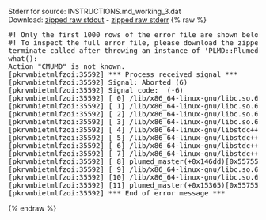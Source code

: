 Stderr for source:  INSTRUCTIONS.md_working_3.dat   
Download: [zipped raw stdout](INSTRUCTIONS.md_working_3.dat.plumed_master.stdout.txt.zip) - [zipped raw stderr](INSTRUCTIONS.md_working_3.dat.plumed_master.stderr.txt.zip) 
{% raw %}
<pre>
#! Only the first 1000 rows of the error file are shown below
#! To inspect the full error file, please download the zipped raw stderr file above
terminate called after throwing an instance of 'PLMD::Plumed::Exception'
what():
Action "CMUMD" is not known.
[pkrvmbietmlfzoi:35592] *** Process received signal ***
[pkrvmbietmlfzoi:35592] Signal: Aborted (6)
[pkrvmbietmlfzoi:35592] Signal code:  (-6)
[pkrvmbietmlfzoi:35592] [ 0] /lib/x86_64-linux-gnu/libc.so.6(+0x45330)[0x7fca30245330]
[pkrvmbietmlfzoi:35592] [ 1] /lib/x86_64-linux-gnu/libc.so.6(pthread_kill+0x11c)[0x7fca3029eb2c]
[pkrvmbietmlfzoi:35592] [ 2] /lib/x86_64-linux-gnu/libc.so.6(gsignal+0x1e)[0x7fca3024527e]
[pkrvmbietmlfzoi:35592] [ 3] /lib/x86_64-linux-gnu/libc.so.6(abort+0xdf)[0x7fca302288ff]
[pkrvmbietmlfzoi:35592] [ 4] /lib/x86_64-linux-gnu/libstdc++.so.6(+0xa5ff5)[0x7fca306a5ff5]
[pkrvmbietmlfzoi:35592] [ 5] /lib/x86_64-linux-gnu/libstdc++.so.6(+0xbb0da)[0x7fca306bb0da]
[pkrvmbietmlfzoi:35592] [ 6] /lib/x86_64-linux-gnu/libstdc++.so.6(_ZSt10unexpectedv+0x0)[0x7fca306a5a55]
[pkrvmbietmlfzoi:35592] [ 7] /lib/x86_64-linux-gnu/libstdc++.so.6(+0xa5a6f)[0x7fca306a5a6f]
[pkrvmbietmlfzoi:35592] [ 8] plumed_master(+0x146dd)[0x55755e48e6dd]
[pkrvmbietmlfzoi:35592] [ 9] /lib/x86_64-linux-gnu/libc.so.6(+0x2a1ca)[0x7fca3022a1ca]
[pkrvmbietmlfzoi:35592] [10] /lib/x86_64-linux-gnu/libc.so.6(__libc_start_main+0x8b)[0x7fca3022a28b]
[pkrvmbietmlfzoi:35592] [11] plumed_master(+0x15365)[0x55755e48f365]
[pkrvmbietmlfzoi:35592] *** End of error message ***
</pre>
{% endraw %}
